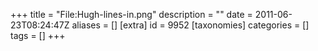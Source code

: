 +++
title = "File:Hugh-lines-in.png"
description = ""
date = 2011-06-23T08:24:47Z
aliases = []
[extra]
id = 9952
[taxonomies]
categories = []
tags = []
+++


